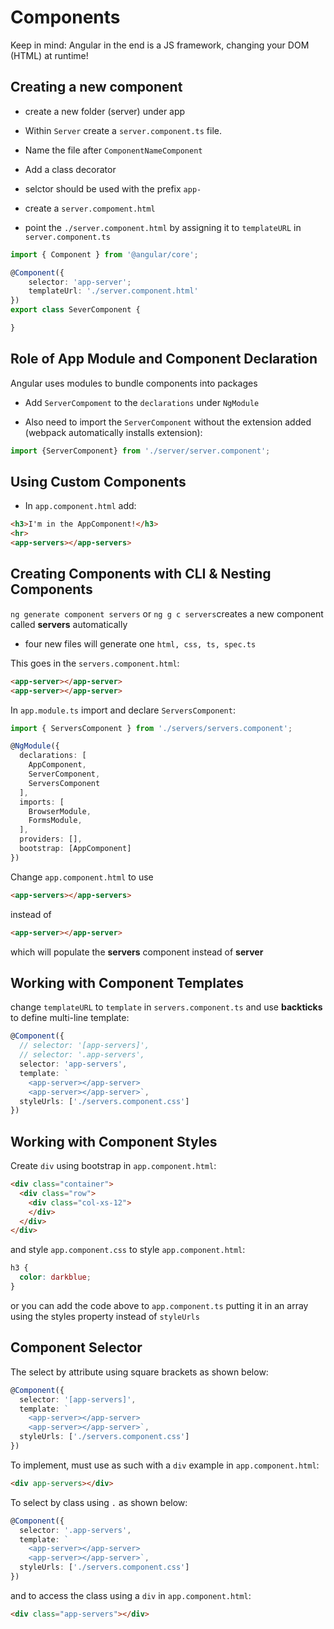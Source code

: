 # Components

Keep in mind: Angular in the end is a JS framework, changing your DOM (HTML) at runtime!

## Creating a new component
- create a new folder (server) under app
- Within ```Server``` create a ```server.component.ts``` file.

- Name the file after ```ComponentNameComponent```
- Add a class decorator
- selctor should be used with the prefix ```app-```
- create a ```server.compoment.html```
- point the ```./server.component.html``` by assigning it to ```templateURL``` in ```server.component.ts```

```typescript
import { Component } from '@angular/core';

@Component({
    selector: 'app-server';
    templateUrl: './server.component.html'
})
export class SeverComponent {

}
```

## Role of App Module and Component Declaration

Angular uses modules to bundle components into packages

- Add ```ServerCompoment``` to the ```declarations``` under ```NgModule```

- Also need to import the ```ServerComponent``` without the extension added (webpack automatically installs extension):

```typescript
import {ServerComponent} from './server/server.component';
```

## Using Custom Components
- In ```app.component.html``` add:
```html
<h3>I'm in the AppComponent!</h3>
<hr>
<app-servers></app-servers>
```

## Creating Components with CLI & Nesting Components

```ng generate component servers``` or ```ng g c servers```creates a new component called __servers__ automatically

- four new files will generate one ```html, css, ts, spec.ts```

This goes in the ```servers.component.html```:

```html
<app-server></app-server>
<app-server></app-server>
```

In ```app.module.ts``` import and declare ```ServersComponent```:

```typescript
import { ServersComponent } from './servers/servers.component';

@NgModule({
  declarations: [
    AppComponent,
    ServerComponent,
    ServersComponent
  ],
  imports: [
    BrowserModule,
    FormsModule,
  ],
  providers: [],
  bootstrap: [AppComponent]
})
```

Change ```app.component.html``` to use

```html
<app-servers></app-servers>
```

instead of
```html
<app-server></app-server>
```

which will populate the __servers__ component instead of __server__

## Working with Component Templates

change ```templateURL``` to ```template``` in ```servers.component.ts``` and use __backticks__ to define multi-line template:

```typescript
@Component({
  // selector: '[app-servers]',
  // selector: '.app-servers',
  selector: 'app-servers',
  template: `
    <app-server></app-server>
    <app-server></app-server>`,
  styleUrls: ['./servers.component.css']
})
```

## Working with Component Styles
Create ```div``` using bootstrap in ```app.component.html```:

```html
<div class="container">
  <div class="row">
    <div class="col-xs-12">
    </div>
  </div>
</div>
```

and style ```app.component.css``` to style ```app.component.html```:

```css
h3 {
  color: darkblue;
}
```

or you can add the code above to ```app.component.ts``` putting it in an array using the styles property instead of ```styleUrls```


## Component Selector
The select by attribute using square brackets as shown below:
```typescript
@Component({
  selector: '[app-servers]',
  template: `
    <app-server></app-server>
    <app-server></app-server>`,
  styleUrls: ['./servers.component.css']
})
```

To implement, must use as such with a `div` example in ```app.component.html```:
```html
<div app-servers></div>
```

To select by class using `.` as shown below:
```typescript
@Component({
  selector: '.app-servers',
  template: `
    <app-server></app-server>
    <app-server></app-server>`,
  styleUrls: ['./servers.component.css']
})
```

and to access the class using a `div` in ```app.component.html```:
```html
<div class="app-servers"></div>
```
